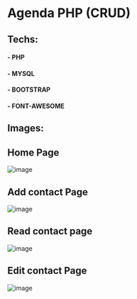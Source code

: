 # Agenda PHP (CRUD)

## Techs:
#### - PHP
#### - MYSQL
#### - BOOTSTRAP
#### - FONT-AWESOME

## Images:

## Home Page
![image](https://user-images.githubusercontent.com/105173667/198660891-742f0a64-b32d-44b5-a6dd-da2740941baa.png)

## Add contact Page
![image](https://user-images.githubusercontent.com/105173667/198661503-561c7d2f-bc4a-47fa-9ae2-74db2a2513d2.png)

## Read contact page
![image](https://user-images.githubusercontent.com/105173667/198661713-728a8713-bac6-4728-98df-c52abc17b9d6.png)


## Edit contact Page
![image](https://user-images.githubusercontent.com/105173667/198661970-cdd48045-c46c-4b8b-a7d4-d48db6de5dcd.png)

